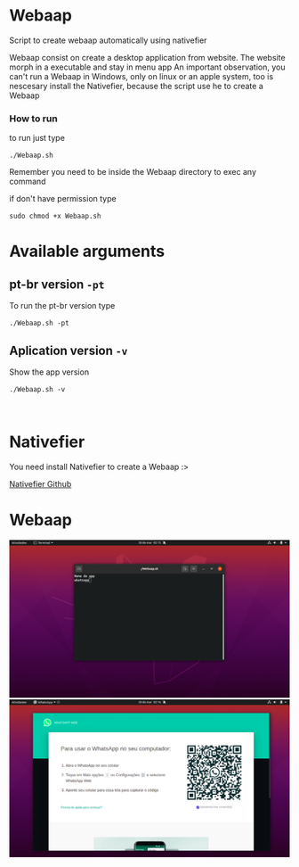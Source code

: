 # Webaap

Script to create webaap automatically using nativefier

Webaap consist on create a desktop application from website.
The website morph in a executable and stay in menu app
An important observation, you can't run a Webaap in Windows,
only on linux or an apple system, too is nescesary install the Nativefier, 
because the script use he to create a Webaap

### How to run 

to run just type


```Shell Session
./Webaap.sh
```

Remember you need to be inside the Webaap directory to exec any command


if don't have permission type


```Shell Session
sudo chmod +x Webaap.sh
```



# Available arguments 

## pt-br version `-pt`

To run the pt-br version type


```Shell Session
./Webaap.sh -pt
```


## Aplication version `-v`

Show the app version

```Shell Session
./Webaap.sh -v
```


<br/>

# Nativefier

You need install Nativefier to create a Webaap :>


[Nativefier Github](https://github.com/nativefier/nativefier)

# Webaap

![image](assets/screenshot1.png)
![image](assets/screenshot2.png)

